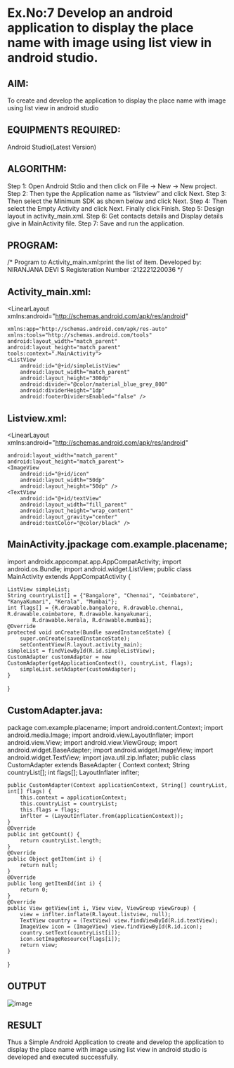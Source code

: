 # Ex.No:7 Develop an android application to display the place name with image using list view in android studio.
## AIM:
To create and develop the application to display the place name with image using list view in android studio
## EQUIPMENTS REQUIRED:
Android Studio(Latest Version)
## ALGORITHM:
Step 1: Open Android Stdio and then click on File -> New -> New project.
Step 2: Then type the Application name as “listview″ and click Next. 
Step 3: Then select the Minimum SDK as shown below and click Next.
Step 4: Then select the Empty Activity and click Next. Finally click Finish.
Step 5: Design layout in activity_main.xml.
Step 6: Get contacts details and Display details give in MainActivity file.
Step 7: Save and run the application.
## PROGRAM:
/*
Program to Activity_main.xml:print the list of item.
Developed by: NIRANJANA DEVI S
Registeration Number :212221220036
*/
## Activity_main.xml:
<LinearLayout xmlns:android="http://schemas.android.com/apk/res/android"
~~~
xmlns:app="http://schemas.android.com/apk/res-auto"
xmlns:tools="http://schemas.android.com/tools"
android:layout_width="match_parent"
android:layout_height="match_parent"
tools:context=".MainActivity">
<ListView
    android:id="@+id/simpleListView"
    android:layout_width="match_parent"
    android:layout_height="300dp"
    android:divider="@color/material_blue_grey_800"
    android:dividerHeight="1dp"
    android:footerDividersEnabled="false" />
~~~
## Listview.xml:
<LinearLayout xmlns:android="http://schemas.android.com/apk/res/android"
~~~
android:layout_width="match_parent"
android:layout_height="match_parent">
<ImageView
    android:id="@+id/icon"
    android:layout_width="50dp"
    android:layout_height="50dp" />
<TextView
    android:id="@+id/textView"
    android:layout_width="fill_parent"
    android:layout_height="wrap_content"
    android:layout_gravity="center"
    android:textColor="@color/black" />
~~~
## MainActivity.jpackage com.example.placename;
import androidx.appcompat.app.AppCompatActivity;
import android.os.Bundle;
import android.widget.ListView;
public class MainActivity extends AppCompatActivity {
~~~
ListView simpleList;
String countryList[] = {"Bangalore", "Chennai", "Coimbatore", "KanyaKumari", "Kerala", "Mumbai"};
int flags[] = {R.drawable.bangalore, R.drawable.chennai, R.drawable.coimbatore, R.drawable.kanyakumari,
        R.drawable.kerala, R.drawable.mumbai};
@Override
protected void onCreate(Bundle savedInstanceState) {
    super.onCreate(savedInstanceState);
    setContentView(R.layout.activity_main);
simpleList = findViewById(R.id.simpleListView);
CustomAdapter customAdapter = new CustomAdapter(getApplicationContext(), countryList, flags);
    simpleList.setAdapter(customAdapter);
}
~~~
}
## CustomAdapter.java:
package com.example.placename;
import android.content.Context;
import android.media.Image;
import android.view.LayoutInflater;
import android.view.View;
import android.view.ViewGroup;
import android.widget.BaseAdapter;
import android.widget.ImageView;
import android.widget.TextView;
import java.util.zip.Inflater;
public class CustomAdapter extends BaseAdapter { Context context; String countryList[]; int flags[]; LayoutInflater inflter;
~~~
public CustomAdapter(Context applicationContext, String[] countryList, int[] flags) {
    this.context = applicationContext;
    this.countryList = countryList;
    this.flags = flags;
    inflter = (LayoutInflater.from(applicationContext));
}
@Override
public int getCount() {
    return countryList.length;
}
@Override
public Object getItem(int i) {
    return null;
}
@Override
public long getItemId(int i) {
    return 0;
}
@Override
public View getView(int i, View view, ViewGroup viewGroup) {
    view = inflter.inflate(R.layout.listview, null);
    TextView country = (TextView) view.findViewById(R.id.textView);
    ImageView icon = (ImageView) view.findViewById(R.id.icon);
    country.setText(countryList[i]);
    icon.setImageResource(flags[i]);
    return view;
}
~~~
}
## OUTPUT
![image](https://github.com/nira10jana/Mobile-Application-Development/assets/141748873/f54be735-e899-49e1-bf29-6cbfa95d5a97)
## RESULT
Thus a Simple Android Application to create and develop the application to display the place name with image using list view in android studio is developed and executed successfully.
